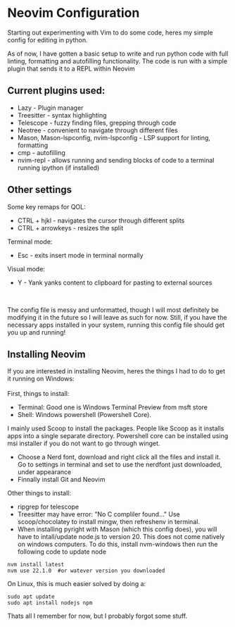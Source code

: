# Neovim Configuration

Starting out experimenting with Vim to do some code, heres my simple config for editing in python. 

As of now, I have gotten a basic setup to write and run python code with full linting, formatting and autofilling functionality. The code is run with a simple plugin that sends it to a REPL within Neovim

## Current plugins used:
- Lazy - Plugin manager
- Treesitter - syntax highlighting
- Telescope - fuzzy finding files, grepping through code
- Neotree - convenient to navigate through different files
- Mason, Mason-lspconfig, nvim-lspconfig - LSP support for linting, formatting
- cmp - autofilling
- nvim-repl - allows running and sending blocks of code to a terminal running ipython (if installed)

## Other settings
Some key remaps for QOL:
- CTRL + hjkl - navigates the cursor through different splits
- CTRL + arrowkeys - resizes the split 

Terminal mode:
- Esc - exits insert mode in terminal normally

Visual mode:
- Y - Yank yanks content to clipboard for pasting to external sources
<br />

The config file is  messy and unformatted, though I will most definitely be modifying it in the future so I will leave as such for now. Still, if you have the necessary apps installed in your system, running this config file should get you up and running!

## Installing Neovim
If you are interested in installing Neovim, heres the things I had to do to get it running on Windows: <br /><br />
First, things to install:
- Terminal: Good one is Windows Terminal Preview from msft store
- Shell: Windows powershell (Powershell Core).

I mainly used Scoop to install the packages. People like Scoop as it installs apps into a single separate directory. Powershell core can be installed using msi installer if you do not want to go through winget.

- Choose a Nerd font, download and right click all the files and install it. Go to settings in terminal and set to use the nerdfont just downloaded, under appearance
- Finnally install Git and Neovim <br />

Other things to install:
- ripgrep for telescope
- Treesitter may have error: "No C compliler found..." Use scoop/chocolatey to install mingw, then refreshenv in terminal.<br />
- When installing pyright with Mason (which this config does), you will have to intall/update node.js to version 20. This does not come natively on windows computers. To do this, install nvm-windows then run the following code to update node
```
nvm install latest
nvm use 22.1.0  #or watever version you downloaded
```
On Linux, this is much easier solved by doing a:
```
sudo apt update
sudo apt install nodejs npm
```

Thats all I remember for now, but I probably forgot some stuff.

